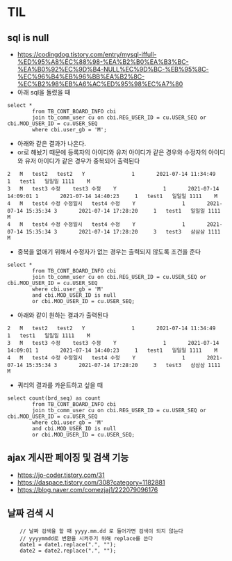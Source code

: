 # TIL

## sql is null
- https://codingdog.tistory.com/entry/mysql-iffull-%ED%95%A8%EC%88%98-%EA%B2%B0%EA%B3%BC-%EA%B0%92%EC%9D%B4-NULL%EC%9D%BC-%EB%95%8C-%EC%96%B4%EB%96%BB%EA%B2%8C-%EC%B2%98%EB%A6%AC%ED%95%98%EC%A7%80
- 아래 sql을 돌렸을 때
```
select *
		from TB_CONT_BOARD_INFO cbi
		join tb_comm_user cu on cbi.REG_USER_ID = cu.USER_SEQ or cbi.MOD_USER_ID = cu.USER_SEQ
        where cbi.user_gb = 'M';
```
- 아래와 같은 결과가 나온다.
- or로 해놨기 때문에 등록자의 아이디와 유저 아이디가 같은 경우와 수정자의 아이디와 유저 아이디가 같은 경우가 중복되어 출력된다
```
2	M	test2	test2	Y				1		2021-07-14 11:34:49					1	test1	일일일	1111	M
3	M	test3 수정	test3 수정	Y				1		2021-07-14 14:09:01	1		2021-07-14 14:40:23		1	test1	일일일	1111	M
4	M	test4 수정 수정일시	test4 수정	Y				1		2021-07-14 15:35:34	3		2021-07-14 17:28:20		1	test1	일일일	1111	M
4	M	test4 수정 수정일시	test4 수정	Y				1		2021-07-14 15:35:34	3		2021-07-14 17:28:20		3	test3	삼삼삼	1111	M
```

- 중복을 없애기 위해서 수정자가 없는 경우는 출력되지 않도록 조건을 준다
```
select *
		from TB_CONT_BOARD_INFO cbi
		join tb_comm_user cu on cbi.REG_USER_ID = cu.USER_SEQ or cbi.MOD_USER_ID = cu.USER_SEQ
        where cbi.user_gb = 'M'
        and cbi.MOD_USER_ID is null
        or cbi.MOD_USER_ID = cu.USER_SEQ;
```
- 아래와 같이 원하는 결과가 출력된다
```
2	M	test2	test2	Y				1		2021-07-14 11:34:49					1	test1	일일일	1111	M
3	M	test3 수정	test3 수정	Y				1		2021-07-14 14:09:01	1		2021-07-14 14:40:23		1	test1	일일일	1111	M
4	M	test4 수정 수정일시	test4 수정	Y				1		2021-07-14 15:35:34	3		2021-07-14 17:28:20		3	test3	삼삼삼	1111	M
```

- 쿼리의 결과를 카운트하고 싶을 때
```
select count(brd_seq) as count
		from TB_CONT_BOARD_INFO cbi
		join tb_comm_user cu on cbi.REG_USER_ID = cu.USER_SEQ or cbi.MOD_USER_ID = cu.USER_SEQ
        where cbi.user_gb = 'M'
        and cbi.MOD_USER_ID is null
        or cbi.MOD_USER_ID = cu.USER_SEQ;
```

## ajax 게시판 페이징 및 검색 기능
- https://jo-coder.tistory.com/31
- https://daspace.tistory.com/308?category=1182881
- https://blog.naver.com/comezjaj1/222079096176

## 날짜 검색 시
```
    // 날짜 검색을 할 때 yyyy.mm.dd 로 들어가면 검색이 되지 않는다
    // yyyymmdd로 변환을 시켜주기 위해 replace를 쓴다
    date1 = date1.replace(".", "");
    date2 = date2.replace(".", "");
```
